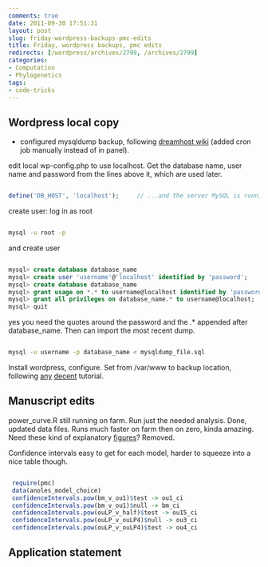 ```yaml
---
comments: true
date: 2011-09-30 17:51:31
layout: post
slug: friday-wordpress-backups-pmc-edits
title: Friday, wordpress backups, pmc edits
redirects: [/wordpress/archives/2799, /archives/2799]
categories:
- Computation
- Phylogenetics
tags:
- code-tricks
---
```


## Wordpress local copy





	
  * configured mysqldump backup, following [dreamhost wiki](http://wiki.dreamhost.com/Mysqldump) (added cron job manually instead of in panel).


edit local wp-config.php to use localhost. Get the database name, user name and password from the lines above it, which are used later.


```php

define('DB_HOST', 'localhost');     // ...and the server MySQL is running on

```


create user: log in as root


```bash

mysql -u root -p

```


and create user


```sql

mysql> create database database_name
mysql> create user 'username'@'localhost' identified by 'password';
mysql> create database database_name
mysql> grant usage on *.* to username@localhost identified by 'password';
mysql> grant all privileges on database_name.* to username@localhost;
mysql> quit

```


yes you need the quotes around the password and the .* appended after database_name. Then can import the most recent dump.


```bash

mysql -u username -p database_name < mysqldump_file.sql

```


Install wordpress, configure. Set from /var/www to backup location, following [any](http://movingtofreedom.org/2007/05/09/how-to-wordpress-on-ubuntu-gnu-linux/) [decent](https://help.ubuntu.com/community/WordPress) tutorial.


## Manuscript edits


power_curve.R still running on farm. Run just the needed analysis. Done, updated data files. Runs much faster on farm then on zero, kinda amazing.
Need these kind of explanatory [figures](http://www.carlboettiger.info/archives/286)? Removed.

Confidence intervals easy to get for each model, harder to squeeze into a nice table though.


```R

 require(pmc)
 data(anoles_model_choice)
 confidenceIntervals.pow(bm_v_ou1)$test -> ou1_ci
 confidenceIntervals.pow(bm_v_ou1)$null -> bm_ci
 confidenceIntervals.pow(ouLP_v_half)$test -> ou15_ci
 confidenceIntervals.pow(ouLP_v_ouLP4)$null -> ou3_ci
 confidenceIntervals.pow(ouLP_v_ouLP4)$test -> ou4_ci

```



## Application statement
